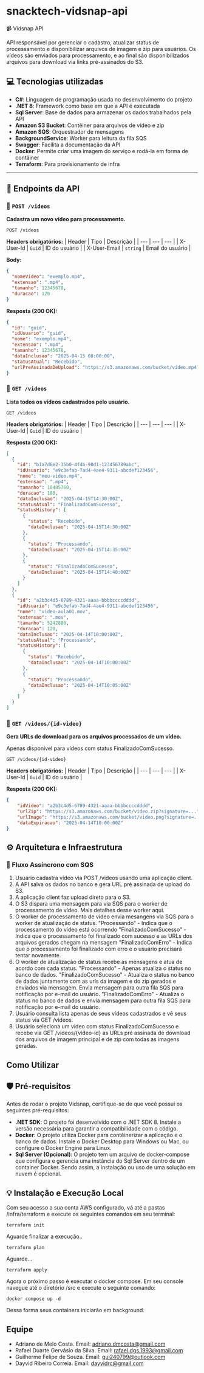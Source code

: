 # snacktech-vidsnap-api

📹 Vidsnap API

API responsável por gerenciar o cadastro, atualizar status de processamento e disponibilizar arquivos de imagem e zip para usuários. Os vídeos são enviados para processamento, e ao final são disponibilizados arquivos para download via links pré-assinados do S3.

## 💻 Tecnologias utilizadas

- **C#**: Linguagem de programação usada no desenvolvimento do projeto
- **.NET 8**: Framework como base em que a API é executada
- **Sql Server**: Base de dados para armazenar os dados trabalhados pela API
- **Amazon S3 Bucket**: Contêiner para arquivos de vídeo e zip
- **Amazon SQS**: Orquestrador de mensagens
- **BackgroundService**: Worker para leitura da fila SQS
- **Swagger**: Facilita a documentação da API
- **Docker**: Permite criar uma imagem do serviço e rodá-la em forma de contâiner
- **Terraform**: Para provisionamento de infra

---

## 🚀 Endpoints da API

### 🔹 `POST /videos`

**Cadastra um novo vídeo para processamento.**

```http
POST /videos
```

**Headers obrigatórios:** 
| Header | Tipo | Descrição | 
| --- | --- | --- | 
| X-User-Id | `Guid` | ID do usuário | 
| X-User-Email | `string` | Email do usuário |

**Body:**

```json
{
  "nomeVideo": "exemplo.mp4",
  "extensao": ".mp4",
  "tamanho": 12345678,
  "duracao": 120
}
```

**Resposta (200 OK):**

```json
{
  "id": "guid",
  "idUsuario": "guid",
  "nome": "exemplo.mp4",
  "extensao": ".mp4",
  "tamanho": 12345678,
  "dataInclusao": "2025-04-15 08:00:00",
  "statusAtual": "Recebido",
  "urlPreAssinadaDeUpload": "https://s3.amazonaws.com/bucket/video.mp4?signature=..."  
}
```

### 🔹 `GET /videos`

**Lista todos os vídeos cadastrados pelo usuário.**

```http
GET /videos
```

**Headers obrigatórios:** 
| Header | Tipo | Descrição | 
| --- | --- | --- | 
| X-User-Id | `Guid` | ID do usuário |

**Resposta (200 OK):**

```json
[
  {
    "id": "b1a7d6e2-35b0-4f4b-90d1-123456789abc",
    "idUsuario": "e9c3efab-7ad4-4ae4-9311-abcdef123456",
    "nome": "meu-video.mp4",
    "extensao": ".mp4",
    "tamanho": 10485760,
    "duracao": 180,
    "dataInclusao": "2025-04-15T14:30:00Z",
    "statusAtual": "FinalizadoComSucesso",
    "statusHistory": [
      {
        "status": "Recebido",
        "dataInclusao": "2025-04-15T14:30:00Z"
      },
      {
        "status": "Processando",
        "dataInclusao": "2025-04-15T14:35:00Z"
      },
      {
        "status": "FinalizadoComSucesso",
        "dataInclusao": "2025-04-15T14:40:00Z"
      }
    ]
  },
  {
    "id": "a2b3c4d5-6789-4321-aaaa-bbbbccccdddd",
    "idUsuario": "e9c3efab-7ad4-4ae4-9311-abcdef123456",
    "nome": "video-aula01.mov",
    "extensao": ".mov",
    "tamanho": 5242880,
    "duracao": 120,
    "dataInclusao": "2025-04-14T10:00:00Z",
    "statusAtual": "Processando",
    "statusHistory": [
      {
        "status": "Recebido",
        "dataInclusao": "2025-04-14T10:00:00Z"
      },
      {
        "status": "Processando",
        "dataInclusao": "2025-04-14T10:05:00Z"
      }
    ]
  }
]
```

### 🔹 `GET /videos/{id-video}`

**Gera URLs de download para os arquivos processados de um vídeo.**

Apenas disponível para vídeos com status FinalizadoComSucesso.

```http
GET /videos/{id-video}
```

**Headers obrigatórios:** 
| Header | Tipo | Descrição | 
| --- | --- | --- | 
| X-User-Id | `Guid` | ID do usuário |

**Resposta (200 OK):**

```json
{
    "idVideo": "a2b3c4d5-6789-4321-aaaa-bbbbccccdddd",
    "urlZip": "https://s3.amazonaws.com/bucket/video.zip?signature=...",
    "urlImage": "https://s3.amazonaws.com/bucket/video.png?signature=...",
    "dataExpiracao": "2025-04-14T10:00:00Z"
}
```

## ⚙️ Arquitetura e Infraestrutura

### 🔄 Fluxo Assíncrono com SQS

1. Usuário cadastra vídeo via POST /videos usando uma aplicação client.
2. A API salva os dados no banco e gera URL pré assinada de upload do S3.
3. A aplicação client faz upload direto para o S3.
4. O S3 dispara uma mensagem para via SQS para o worker de processamento de vídeo. Mais detalhes desse worker aqui.
5. O worker de processamento de vídeo envia mesangens via SQS para o worker de atualização de status.
  "Processando" - Indica que o processamento do vídeo está ocorrendo
  "FinalizadoComSucesso" - Indica que o processamento foi finalizado com sucesso e as URLs dos arquivos gerados chegam na mensagem
  "FinalizadoComErro" - Indica que o processamento foi finalizado com erro e o usuário precisará tentar novamente.
6. O worker de atualização de status recebe as mensagens e atua de acordo com cada status.
    "Processando" - Apenas atualiza o status no banco de dados.
    "FinalizadoComSucesso" - Atualiza o status no banco de dados juntamente com as urls da imagem e do zip gerados e enviados via mensagem. Envia mensagem para outra fila SQS para notificação por e-mail do usuário.
    "FinalizadoComErro" - Atualiza o status no banco de dados e envia mensagem para outra fila SQS para notificação por e-mail do usuário.
7. Usuário consulta lista apenas de seus vídeos cadastrados e vê seus status via GET /videos.
8. Usuário seleciona um video com status FinalizadoComSucesso e recebe via GET /videos/{video-id} as URLs pré assinada de download dos arquivos de imagem principal e de zip com todas as imagens geradas.

## Como Utilizar

## 🛡️ Pré-requisitos

Antes de rodar o projeto Vidsnap, certifique-se de que você possui os seguintes pré-requisitos:

- **.NET SDK**: O projeto foi desenvolvido com o .NET SDK 8. Instale a versão necessária para garantir a compatibilidade com o código.
- **Docker**: O projeto utiliza Docker para contêinerizar a aplicação e o banco de dados. Instale o Docker Desktop para Windows ou Mac, ou configure o Docker Engine para Linux.
- **Sql Server (Opcional)**: O projeto tem um arquivo de docker-compose que configura e gerencia uma instância do Sql Server dentro de um container Docker. Sendo assim, a instalação ou uso de uma solução em nuvem é opcional.

## 💡 Instalação e Execução Local

Com seu acesso a sua conta AWS configurado, vá até a pastas /infra/terraform e execute os seguintes comandos em seu terminal:
```
terraform init
```
Aguarde finalizar a execução..
```
terraform plan
```
Aguarde...
```
terraform apply
```
Agora o próximo passo é executar o docker compose. Em seu console navegue até o diretório /src e execute o seguinte comando:
```
docker compose up -d
```
Dessa forma seus containers iniciarão em background.

## Equipe

* Adriano de Melo Costa. Email: adriano.dmcosta@gmail.com
* Rafael Duarte Gervásio da Silva. Email: rafael.dgs.1993@gmail.com
* Guilherme Felipe de Souza. Email: gui240799@outlook.com
* Dayvid Ribeiro Correia. Email: dayvidrc@gmail.com
